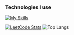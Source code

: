 ### Technologies I use
[![My Skills](https://skillicons.dev/icons?i=python,django,js,react,next,tailwindcss,sass,html,css)](https://skillicons.dev)

[![LeetCode Stats](https://zeynalmardanli-leetcode-stats.vercel.app/light/Lshiroc)](https://github.com/Lshiroc/leetcode-stats)
![Top Langs](https://github-readme-stats.vercel.app/api/top-langs/?username=lshiroc&layout=compact)

<!--
**Lshiroc/Lshiroc** is a ✨ _special_ ✨ repository because its `README.md` (this file) appears on your GitHub profile.

Here are some ideas to get you started:

- 🔭 I’m currently working on ...
- 🌱 I’m currently learning ...
- 👯 I’m looking to collaborate on ...
- 🤔 I’m looking for help with ...
- 💬 Ask me about ...
- 📫 How to reach me: ...
- 😄 Pronouns: ...
- ⚡ Fun fact: ...
-->
